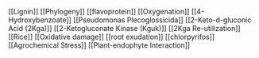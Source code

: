 [[Lignin]]
[[Phylogeny]]
[[flavoprotein]]
[[Oxygenation]]
[[4-Hydroxybenzoate]]
[[Pseudomonas Plecoglossicida]]
[[2-Keto-d-gluconic Acid (2Kga)]]
[[2-Ketogluconate Kinase (Kguk)]]
[[2Kga Re-utilization]]
[[Rice]]
[[Oxidative damage]]
[[root exudation]]
[[chlorpyrifos]]
[[Agrochemical Stress]]
[[Plant-endophyte Interaction]]
